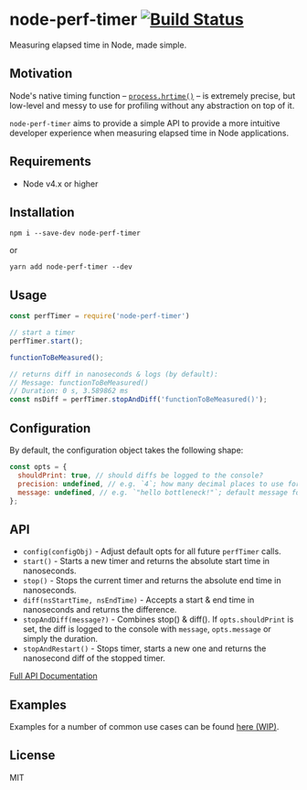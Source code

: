 # node-perf-timer [![Build Status](https://travis-ci.org/bkrem/node-perf-timer.svg?branch=master)](https://travis-ci.org/bkrem/node-perf-timer)


Measuring elapsed time in Node, made simple.


## Motivation
Node's native timing function – [`process.hrtime()`](https://nodejs.org/api/process.html#process_process_hrtime_time) – is extremely precise, but low-level and messy to use for profiling without any abstraction on top of it.

`node-perf-timer` aims to provide a simple API to provide a more intuitive developer experience when measuring elapsed time in Node applications.


## Requirements
* Node v4.x or higher


## Installation
```
npm i --save-dev node-perf-timer
```
or
```
yarn add node-perf-timer --dev
```

## Usage
```js
const perfTimer = require('node-perf-timer')

// start a timer
perfTimer.start();

functionToBeMeasured();

// returns diff in nanoseconds & logs (by default):
// Message: functionToBeMeasured()
// Duration: 0 s, 3.589862 ms
const nsDiff = perfTimer.stopAndDiff('functionToBeMeasured()');
```

## Configuration
By default, the configuration object takes the following shape:
```js
const opts = {
  shouldPrint: true, // should diffs be logged to the console?
  precision: undefined, // e.g. `4`; how many decimal places to use for millisecond formatting
  message: undefined, // e.g. `"hello bottleneck!"`; default message for each diff being logged
};
```

## API
* `config(configObj)` - Adjust default opts for all future `perfTimer` calls.
* `start()` - Starts a new timer and returns the absolute start time in nanoseconds.
* `stop()` - Stops the current timer and returns the absolute end time in nanoseconds.
* `diff(nsStartTime, nsEndTime)` - Accepts a start & end time in nanoseconds and returns the difference.
* `stopAndDiff(message?)` - Combines stop() & diff(). If `opts.shouldPrint` is set, the diff is logged to the console with `message`, `opts.message` or simply the duration.
* `stopAndRestart()` - Stops timer, starts a new one and returns the nanosecond diff of the stopped timer.

[Full API Documentation](/docs/index.md)


## Examples
Examples for a number of common use cases can be found [here (WIP)](/examples).


## License
MIT
